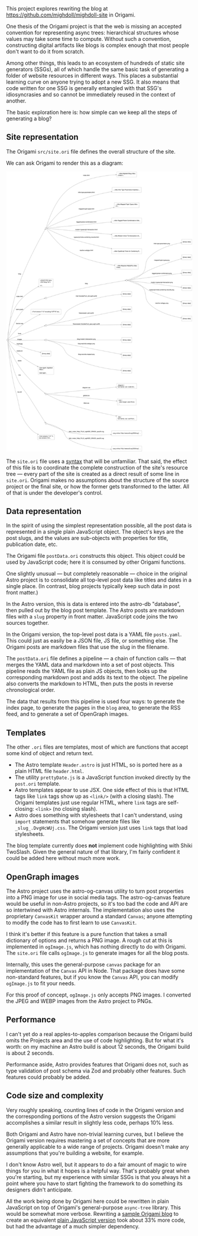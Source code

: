 This project explores rewriting the blog at https://github.com/mighdoll/mighdoll-site in Origami.

One thesis of the Origami project is that the web is missing an accepted convention for representing async trees: hierarchical structures whose values may take some time to compute. Without such a convention, constructing digital artifacts like blogs is complex enough that most people don't want to do it from scratch.

Among other things, this leads to an ecosystem of hundreds of static site generators (SSGs), all of which handle the same basic task of generating a folder of website resources in different ways. This places a substantial learning curve on anyone trying to adopt a new SSG. It also means that code written for one SSG is generally entangled with that SSG's idiosyncrasies and so cannot be immediately reused in the context of another.

The basic exploration here is: how simple can we keep all the steps of generating a blog?

## Site representation

The Origami `src/site.ori` file defines the overall structure of the site.

We can ask Origami to render this as a diagram:

![](site.svg)

The `site.ori` file uses a [syntax](https://weborigami.org/language/syntax) that will be unfamiliar. That said, the effect of this file is to coordinate the complete construction of the site's resource tree — every part of the site is created as a direct result of some line in `site.ori`. Origami makes no assumptions about the structure of the source project or the final site, or how the former gets transformed to the latter. All of that is under the developer's control.

## Data representation

In the spirit of using the simplest representation possible, all the post data is represented in a single plain JavaScript object. The object's keys are the post slugs, and the values are sub-objects with properties for title, publication date, etc.

The Origami file `postData.ori` constructs this object. This object could be used by JavaScript code; here it is consumed by other Origami functions.

One slightly unusual — but completely reasonable — choice in the original Astro project is to consolidate all top-level post data like titles and dates in a single place. (In contrast, blog projects typically keep such data in post front matter.)

In the Astro version, this is data is entered into the astro-db "database", then pulled out by the blog post template. The Astro posts are markdown files with a `slug` property in front matter. JavaScript code joins the two sources together.

In the Origami version, the top-level post data is a YAML file `posts.yaml`. This could just as easily be a JSON file, JS file, or something else. The Origami posts are markdown files that use the slug in the filename.

The `postData.ori` file defines a pipeline — a chain of function calls — that merges the YAML data and markdown into a set of post objects. This pipeline reads the YAML file as plain JS objects, then looks up the corresponding markdown post and adds its text to the object. The pipeline also converts the markdown to HTML, then puts the posts in reverse chronological order.

The data that results from this pipeline is used four ways: to generate the index page, to generate the pages in the `blog` area, to generate the RSS feed, and to generate a set of OpenGraph images.

## Templates

The other `.ori` files are templates, most of which are functions that accept some kind of object and return text.

- The Astro template `Header.astro` is just HTML, so is ported here as a plain HTML file `header.html`.
- The utility `prettyDate.js` is a JavaScript function invoked directly by the `post.ori` template.
- Astro templates appear to use JSX. One side effect of this is that HTML tags like `link` tags show up as `<link/>` (with a closing slash). The Origami templates just use regular HTML, where `link` tags are self-closing: `<link>` (no closing slash).
- Astro does something with stylesheets that I can't understand, using `import` statements that somehow generate files like `_slug_.DvgHcWUj.css`. The Origami version just uses `link` tags that load stylesheets.

The blog template currently does **not** implement code highlighting with Shiki TwoSlash. Given the general nature of that library, I'm fairly confident it could be added here without much more work.

## OpenGraph images

The Astro project uses the astro-og-canvas utility to turn post properties into a PNG image for use in social media tags. The astro-og-canvas feature would be useful in non-Astro projects, so it's too bad the code and API are so intertwined with Astro internals. The implementation also uses the proprietary `CanvasKit` wrapper around a standard `Canvas`; anyone attempting to modify the code has to first learn to use `CanvasKit`.

I think it's better if this feature is a pure function that takes a small dictionary of options and returns a PNG image. A rough cut at this is implemented in `ogImage.js`, which has nothing directly to do with Origami. The `site.ori` file calls `ogImage.js` to generate images for all the blog posts.

Internally, this uses the general-purpose `canvas` package for an implementation of the `Canvas` API in Node. That package does have some non-standard features, but if you know the `Canvas` API, you can modify `ogImage.js` to fit your needs.

For this proof of concept, `ogImage.js` only accepts PNG images. I converted the JPEG and WEBP images from the Astro project to PNGs.

## Performance

I can't yet do a real apples-to-apples comparison because the Origami build omits the Projects area and the use of code highlighting. But for what it's worth: on my machine an Astro build is about 12 seconds, the Origami build is about 2 seconds.

Performance aside, Astro provides features that Origami does not, such as type validation of post schema via Zod and probably other features. Such features could probably be added.

## Code size and complexity

Very roughly speaking, counting lines of code in the Origami version and the corresponding portions of the Astro version suggests the Origami accomplishes a similar result in slightly less code, perhaps 10% less.

Both Origami and Astro have non-trivial learning curves, but I believe the Origami version requires mastering a set of concepts that are more generally applicable to a wide range of projects. Origami doesn't make any assumptions that you're building a website, for example.

I don't know Astro well, but it appears to do a fair amount of magic to wire things for you in what it hopes is a helpful way. That's probably great when you're starting, but my experience with similar SSGs is that you always hit a point where you have to start fighting the framework to do something its designers didn't anticipate.

All the work being done by Origami here could be rewritten in plain JavaScript on top of Origami's general-purpose `async-tree` library. This would be somewhat more verbose. Rewriting a [sample Origami blog](https://github.com/WebOrigami/pondlife) to create an equivalent [plain JavaScript version](https://github.com/WebOrigami/pondlife-js) took about 33% more code, but had the advantage of a much simpler dependency.
